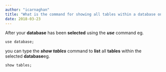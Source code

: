 ```yaml
---
author: "icarnaghan"
title: "What is the command for showing all tables within a database on a server"
date: 2018-03-23
---
```


After your **database** has been **selected** using the _**use**_ command eg.

```
use database;
```

you can type the _**show tables**_ command to **list** all **tables** within the selected **database**eg.

```
show tables;
```
